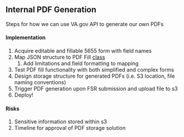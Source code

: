 ## Internal PDF Generation

Steps for how we can use VA.gov API to generate our own PDFs

#### Implementation

1. Acquire editable and fillable 5655 form with field names
2. Map JSON structure to PDF Fill [class](https://github.com/department-of-veterans-affairs/vets-api/blob/master/lib/pdf_fill/forms/form_base.rb)
    1. Add limitations and field formatting to mapping
3. Test PDF fill functionality with both simplified and complex forms
4. Design storage structure for generated PDFs (i.e. S3 location, file naming conventions)
5. Trigger PDF generation upon FSR submission and upload file to s3
6. Deploy!

#### Risks

1. Sensitive information stored within s3
2. Timeline for approval of PDF storage solution
